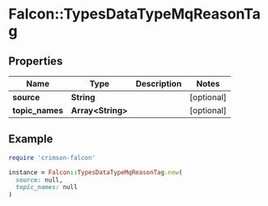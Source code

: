 # Falcon::TypesDataTypeMqReasonTag

## Properties

| Name | Type | Description | Notes |
| ---- | ---- | ----------- | ----- |
| **source** | **String** |  | [optional] |
| **topic_names** | **Array&lt;String&gt;** |  | [optional] |

## Example

```ruby
require 'crimson-falcon'

instance = Falcon::TypesDataTypeMqReasonTag.new(
  source: null,
  topic_names: null
)
```

